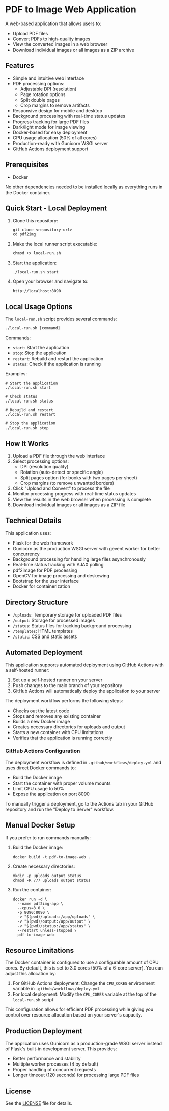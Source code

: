 # PDF to Image Web Application

A web-based application that allows users to:
- Upload PDF files
- Convert PDFs to high-quality images
- View the converted images in a web browser
- Download individual images or all images as a ZIP archive

## Features

- Simple and intuitive web interface
- PDF processing options:
  - Adjustable DPI (resolution)
  - Page rotation options
  - Split double pages
  - Crop margins to remove artifacts
- Responsive design for mobile and desktop
- Background processing with real-time status updates
- Progress tracking for large PDF files
- Dark/light mode for image viewing
- Docker-based for easy deployment
- CPU usage allocation (50% of all cores)
- Production-ready with Gunicorn WSGI server
- GitHub Actions deployment support

## Prerequisites

- Docker

No other dependencies needed to be installed locally as everything runs in the Docker container.

## Quick Start - Local Deployment

1. Clone this repository:
   ```
   git clone <repository-url>
   cd pdf2img
   ```

2. Make the local runner script executable:
   ```
   chmod +x local-run.sh
   ```

3. Start the application:
   ```
   ./local-run.sh start
   ```

4. Open your browser and navigate to:
   ```
   http://localhost:8090
   ```

## Local Usage Options

The `local-run.sh` script provides several commands:

```
./local-run.sh [command]
```

Commands:
- `start`: Start the application
- `stop`: Stop the application
- `restart`: Rebuild and restart the application
- `status`: Check if the application is running

Examples:
```
# Start the application
./local-run.sh start

# Check status
./local-run.sh status

# Rebuild and restart
./local-run.sh restart

# Stop the application
./local-run.sh stop
```

## How It Works

1. Upload a PDF file through the web interface
2. Select processing options:
   - DPI (resolution quality)
   - Rotation (auto-detect or specific angle)
   - Split pages option (for books with two pages per sheet)
   - Crop margins (to remove unwanted borders)
3. Click "Upload and Convert" to process the file
4. Monitor processing progress with real-time status updates
5. View the results in the web browser when processing is complete
6. Download individual images or all images as a ZIP file

## Technical Details

This application uses:
- Flask for the web framework
- Gunicorn as the production WSGI server with gevent worker for better concurrency
- Background processing for handling large files asynchronously
- Real-time status tracking with AJAX polling
- pdf2image for PDF processing
- OpenCV for image processing and deskewing
- Bootstrap for the user interface
- Docker for containerization

## Directory Structure

- `/uploads`: Temporary storage for uploaded PDF files
- `/output`: Storage for processed images
- `/status`: Status files for tracking background processing
- `/templates`: HTML templates
- `/static`: CSS and static assets

## Automated Deployment

This application supports automated deployment using GitHub Actions with a self-hosted runner:

1. Set up a self-hosted runner on your server
2. Push changes to the main branch of your repository
3. GitHub Actions will automatically deploy the application to your server

The deployment workflow performs the following steps:
- Checks out the latest code
- Stops and removes any existing container
- Builds a new Docker image
- Creates necessary directories for uploads and output
- Starts a new container with CPU limitations
- Verifies that the application is running correctly

### GitHub Actions Configuration

The deployment workflow is defined in `.github/workflows/deploy.yml` and uses direct Docker commands to:

- Build the Docker image
- Start the container with proper volume mounts
- Limit CPU usage to 50%
- Expose the application on port 8090

To manually trigger a deployment, go to the Actions tab in your GitHub repository and run the "Deploy to Server" workflow.

## Manual Docker Setup

If you prefer to run commands manually:

1. Build the Docker image:
   ```
   docker build -t pdf-to-image-web .
   ```

2. Create necessary directories:
   ```
   mkdir -p uploads output status
   chmod -R 777 uploads output status
   ```

3. Run the container:
   ```
   docker run -d \
     --name pdf2img-app \
     --cpus=3.0 \
     -p 8090:8090 \
     -v "$(pwd)/uploads:/app/uploads" \
     -v "$(pwd)/output:/app/output" \
     -v "$(pwd)/status:/app/status" \
     --restart unless-stopped \
     pdf-to-image-web
   ```

## Resource Limitations

The Docker container is configured to use a configurable amount of CPU cores. By default, this is set to 3.0 cores (50% of a 6-core server). You can adjust this allocation by:

1. For GitHub Actions deployment: Change the `CPU_CORES` environment variable in `.github/workflows/deploy.yml`
2. For local deployment: Modify the `CPU_CORES` variable at the top of the `local-run.sh` script

This configuration allows for efficient PDF processing while giving you control over resource allocation based on your server's capacity.

## Production Deployment

The application uses Gunicorn as a production-grade WSGI server instead of Flask's built-in development server. This provides:

- Better performance and stability
- Multiple worker processes (4 by default)
- Proper handling of concurrent requests
- Longer timeout (120 seconds) for processing large PDF files

## License

See the [LICENSE](LICENSE) file for details. 